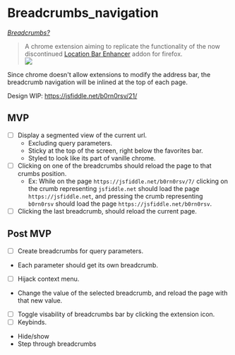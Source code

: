 # Breadcrumbs_navigation
_[Breadcrumbs?](https://en.wikipedia.org/wiki/Breadcrumb_(navigation))_

> A chrome extension aiming to replicate the functionality of the now discontinued [Location Bar Enhancer](https://addons.mozilla.org/en-US/firefox/addon/ui-enhancer/) addon for firefox. <br>
> ![](https://addons.cdn.mozilla.net/user-media/previews/full/66/66972.png?modified=1333927194)

Since chrome doesn't allow extensions to modify the address bar, the breadcrumb navigation will be inlined at the top of each page.

Design WIP: https://jsfiddle.net/b0rn0rsv/21/

## MVP
- [ ] Display a segmented view of the current url.
  * Excluding query parameters.
  * Sticky at the top of the screen, right below the favorites bar.
  * Styled to look like its part of vanille chrome.
- [ ] Clicking on one of the breadcrumbs should reload the page to that crumbs position.
  * Ex: While on the page `https://jsfiddle.net/b0rn0rsv/7/` clicking on the crumb representing `jsfiddle.net` should load the page `https://jsfiddle.net`, and pressing the crumb representing `b0rn0rsv` should load the page `https://jsfiddle.net/b0rn0rsv`.
- [ ] Clicking the last breadcrumb, should reload the current page.

## Post MVP
- [ ] Create breadcrumbs for query parameters.
 * Each parameter should get its own breadcrumb.
- [ ] Hijack context menu.
 * Change the value of the selected breadcrumb, and reload the page with that new value.
- [ ] Toggle visability of breadcrumbs bar by clicking the extension icon.
- [ ] Keybinds.
 * Hide/show
 * Step through breadcrumbs
